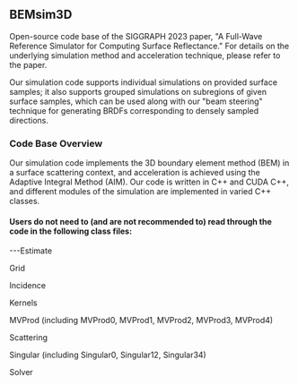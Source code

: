 ## BEMsim3D
Open-source code base of the SIGGRAPH 2023 paper, "A Full-Wave Reference Simulator for Computing Surface Reflectance." For details on the underlying simulation method and acceleration technique, please refer to the paper.

Our simulation code supports individual simulations on provided surface samples; it also supports grouped simulations on subregions of given surface samples, which can be used along with our "beam steering" technique for generating BRDFs corresponding to densely sampled directions.

### Code Base Overview
Our simulation code implements the 3D boundary element method (BEM) in a surface scattering context, and acceleration is achieved using the Adaptive Integral Method (AIM). Our code is written in C++ and CUDA C++, and different modules of the simulation are implemented in varied C++ classes. 

#### Users do not need to (and are not recommended to) read through the code in the following class files:

---Estimate

Grid

Incidence

Kernels

MVProd (including MVProd0, MVProd1, MVProd2, MVProd3, MVProd4)

Scattering

Singular (including Singular0, Singular12, Singular34)

Solver
